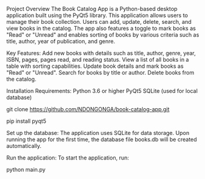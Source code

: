 Project Overview
The Book Catalog App is a Python-based desktop application built using the PyQt5 library. This application allows users to manage their book collection. Users can add, update, delete, search, and view books in the catalog. The app also features a toggle to mark books as "Read" or "Unread" and enables sorting of books by various criteria such as title, author, year of publication, and genre.

Key Features:
Add new books with details such as title, author, genre, year, ISBN, pages, pages read, and reading status.
View a list of all books in a table with sorting capabilities.
Update book details and mark books as "Read" or "Unread".
Search for books by title or author.
Delete books from the catalog.

Installation
Requirements:
Python 3.6 or higher
PyQt5
SQLite (used for local database)

git clone https://github.com/NDONGONGA/book-catalog-app.git

pip install pyqt5

Set up the database: The application uses SQLite for data storage. Upon running the app for the first time, the database file books.db will be created automatically.

Run the application: To start the application, run:

python main.py
